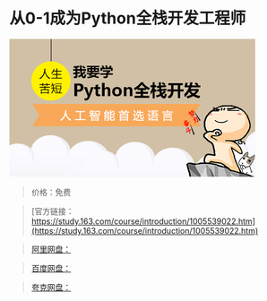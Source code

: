 # 从0-1成为Python全栈开发工程师

![img](../../../assets/study163/free/ce5854c2-6f2f-4d91-bb24-1d444074030a.jpg)

> 价格：免费

> [官方链接：https://study.163.com/course/introduction/1005539022.htm](https://study.163.com/course/introduction/1005539022.htm)

> [阿里网盘：]()

> [百度网盘：]()

> [夸克网盘：]()
